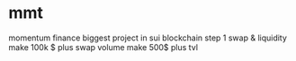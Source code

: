 # mmt
momentum finance
biggest project in sui blockchain 
step 1 swap & liquidity
make 100k $ plus swap volume
make 500$ plus tvl

